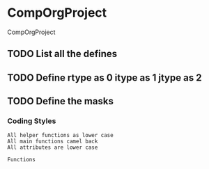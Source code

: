 # CompOrgProject
CompOrgProject

## TODO List all the defines
## TODO Define rtype as 0 itype as 1 jtype as 2
## TODO Define the masks

### Coding Styles
    All helper functions as lower case
    All main functions camel back
    All attributes are lower case
    
    Functions
